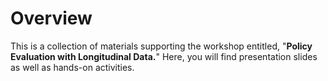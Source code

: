 # Overview

This is a collection of materials supporting the workshop entitled, "**Policy Evaluation with Longitudinal Data.**" Here, you will find presentation slides as well as hands-on activities.


